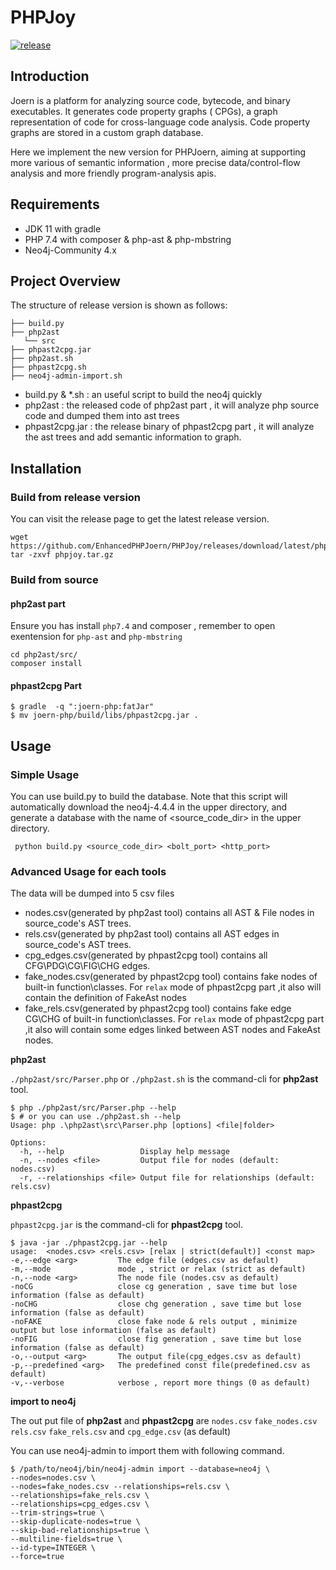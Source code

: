 # PHPJoy 

[![release](https://github.com/EnhancedPHPJoern/PHPJoy/actions/workflows/gradle.yml/badge.svg)](https://github.com/EnhancedPHPJoern/PHPJoy/actions/workflows/gradle.yml)

## Introduction

Joern is a platform for analyzing source code, bytecode, and binary executables. It generates code property graphs (
CPGs), a graph representation of code for cross-language code analysis. Code property graphs are stored in a custom
graph database.

Here we implement the new version for PHPJoern, aiming at supporting more various of semantic information , more precise
data/control-flow analysis and more friendly program-analysis apis.

## Requirements

- JDK 11 with gradle
- PHP 7.4 with composer & php-ast & php-mbstring
- Neo4j-Community 4.x

## Project Overview

The structure of release version is shown as follows:

```text
├── build.py
├── php2ast
   └── src
├── phpast2cpg.jar
├── php2ast.sh
├── phpast2cpg.sh
├── neo4j-admin-import.sh

``` 

- build.py & *.sh : an useful script to build the neo4j quickly
- php2ast : the released code of php2ast part , it will analyze php source code and dumped them into ast trees
- phpast2cpg.jar : the release binary of phpast2cpg part , it will analyze the ast trees and add semantic information to
  graph.

## Installation

### Build from release version

You can visit the release page to get the latest release version.

```shell
wget https://github.com/EnhancedPHPJoern/PHPJoy/releases/download/latest/phpjoy.tar.gz
tar -zxvf phpjoy.tar.gz
```

### Build from source

#### php2ast part

Ensure you has install `php7.4` and composer , remember to open exentension for `php-ast` and `php-mbstring`

```shell
cd php2ast/src/
composer install
```

#### phpast2cpg Part

```shell
$ gradle  -q ":joern-php:fatJar" 
$ mv joern-php/build/libs/phpast2cpg.jar .
```

## Usage

### Simple Usage

You can use build.py to build the database.
Note that this script will automatically download the neo4j-4.4.4 in the upper directory, and generate a database with
the name of <source_code_dir> in the upper directory.

```shell
 python build.py <source_code_dir> <bolt_port> <http_port>
```

### Advanced Usage for each tools

The data will be dumped into 5 csv files

- nodes.csv(generated by php2ast tool) contains all AST & File nodes in source_code's AST trees.
- rels.csv(generated by php2ast tool) contains all AST edges in source_code's AST trees.
- cpg_edges.csv(generated by phpast2cpg tool) contains all CFG\PDG\CG\FIG\CHG edges.
- fake_nodes.csv(generated by phpast2cpg tool) contains fake nodes of built-in function\classes. For `relax` mode of phpast2cpg part ,it also will contain the definition of FakeAst nodes
- fake_rels.csv(generated by phpast2cpg tool) contains fake edge CG\CHG of built-in function\classes. For `relax` mode of phpast2cpg part ,it also will contain some edges linked between AST nodes and FakeAst nodes.

**php2ast**

`./php2ast/src/Parser.php` or `./php2ast.sh` is the command-cli for **php2ast** tool.

```shell
$ php ./php2ast/src/Parser.php --help
$ # or you can use ./php2ast.sh --help
Usage: php .\php2ast\src\Parser.php [options] <file|folder>

Options:
  -h, --help                 Display help message
  -n, --nodes <file>         Output file for nodes (default: nodes.csv)
  -r, --relationships <file> Output file for relationships (default: rels.csv)
```

**phpast2cpg**

`phpast2cpg.jar` is the command-cli for **phpast2cpg** tool.


```shell
$ java -jar ./phpast2cpg.jar --help
usage:  <nodes.csv> <rels.csv> [relax | strict(default)] <const map>
-e,--edge <arg>         The edge file (edges.csv as default)
-m,--mode               mode , strict or relax (strict as default)
-n,--node <arg>         The node file (nodes.csv as default)
-noCG                   close cg generation , save time but lose information (false as default)
-noCHG                  close chg generation , save time but lose information (false as default)
-noFAKE                 close fake node & rels output , minimize output but lose information (false as default)
-noFIG                  close fig generation , save time but lose information (false as default)
-o,--output <arg>       The output file(cpg_edges.csv as default)
-p,--predefined <arg>   The predefined const file(predefined.csv as default)
-v,--verbose            verbose , report more things (0 as default)
```

**import to neo4j**

The out put file of **php2ast** and **phpast2cpg** are `nodes.csv` `fake_nodes.csv` `rels.csv` `fake_rels.csv`
and `cpg_edge.csv` (as default)

You can use neo4j-admin to import them with following command.

```shell
$ /path/to/neo4j/bin/neo4j-admin import --database=neo4j \
--nodes=nodes.csv \
--nodes=fake_nodes.csv --relationships=rels.csv \
--relationships=fake_rels.csv \
--relationships=cpg_edges.csv \
--trim-strings=true \
--skip-duplicate-nodes=true \
--skip-bad-relationships=true \
--multiline-fields=true \
--id-type=INTEGER \
--force=true
```


